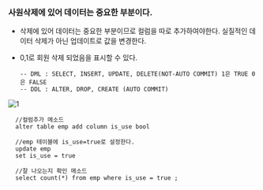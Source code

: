 ### 사원삭제에 있어 데이터는 중요한 부분이다. 
  - 삭제에 있어 데이터는 중요한 부분이므로 컬럼을 따로 추가하여야한다. 실질적인 데이터 삭제가 아닌 업데이트로 값을 변경한다.
  - 0,1로 회원 삭제 되었음을 표시할 수 있다.

        -- DML : SELECT, INSERT, UPDATE, DELETE(NOT-AUTO COMMIT) 1은 TRUE 0은 FALSE
        -- DDL : ALTER, DROP, CREATE (AUTO COMMIT)
  
  ![1](https://user-images.githubusercontent.com/110442250/195490272-88e341cd-de40-4697-9cdd-af6d541f9021.jpg)
  
      //컬럼추가 메소드
      alter table emp add column is_use bool

      //emp 테이블에 is_use=true로 설정한다.
      update emp 
      set is_use = true

      //잘 나오는지 확인 메소드
      select count(*) from emp where is_use = true ; 
